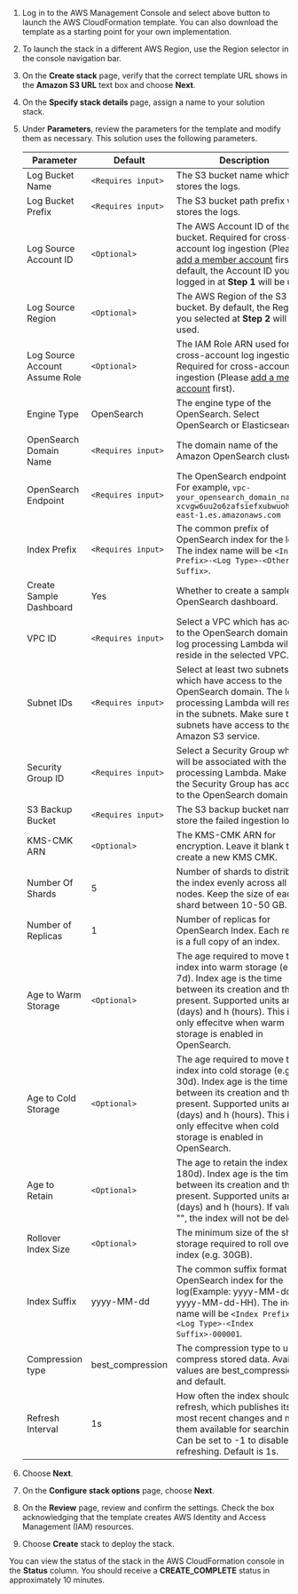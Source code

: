 1. Log in to the AWS Management Console and select above button to launch the AWS CloudFormation template. You can also download the template as a starting point for your own implementation.

2. To launch the stack in a different AWS Region, use the Region selector in the console navigation bar.

3. On the **Create stack** page, verify that the correct template URL shows in the **Amazon S3 URL** text box and choose **Next**.

4. On the **Specify stack details** page, assign a name to your solution stack.

5. Under **Parameters**, review the parameters for the template and modify them as necessary. This solution uses the following parameters.

    | Parameter                      | Default          | Description                                                                                                                                                                                                         |
    | --------------------------------|---------------------------------------------------------------------------------------------------------------------------------------------------------------------------------------------------------------------|---------------| 
    | Log Bucket Name                | `<Requires input>` | The S3 bucket name which stores the logs.                                                                                                                                                                           |
    | Log Bucket Prefix              | `<Requires input>` | The S3 bucket path prefix which stores the logs.                                                                                                                                                                    |
    | Log Source Account ID          | `<Optional>`  | The AWS Account ID of the S3 bucket. Required for cross-account log ingestion (Please [add a member account](../link-account/index.md) first). By default, the Account ID you logged in at **Step 1** will be used. |
    | Log Source Region              | `<Optional>` | The AWS Region of the S3 bucket. By default, the Region you selected at **Step 2** will be used.                                                                                                                    |
    | Log Source Account Assume Role | `<Optional>` | The IAM Role ARN used for cross-account log ingestion. Required for cross-account log ingestion (Please [add a member account](../link-account/index.md) first).                                                    |
    | Engine Type                    | OpenSearch | The engine type of the OpenSearch. Select OpenSearch or Elasticsearch.                                                                                                                                              |
    | OpenSearch Domain Name         | `<Requires input>` | The domain name of the Amazon OpenSearch cluster.                                                                                                                                                                   |
    | OpenSearch Endpoint            | `<Requires input>` | The OpenSearch endpoint URL. For example, `vpc-your_opensearch_domain_name-xcvgw6uu2o6zafsiefxubwuohe.us-east-1.es.amazonaws.com`                                                                                   |
    | Index Prefix                   | `<Requires input>` | The common prefix of OpenSearch index for the log. The index name will be `<Index Prefix>-<Log Type>-<Other Suffix>`.                                                                                                 |
    | Create Sample Dashboard        | Yes | Whether to create a sample OpenSearch dashboard.                                                                                                                                                                    |
    | VPC ID                         | `<Requires input>` | Select a VPC which has access to the OpenSearch domain. The log processing Lambda will reside in the selected VPC.                                                                                                  |
    | Subnet IDs                     | `<Requires input>` | Select at least two subnets which have access to the OpenSearch domain. The log processing Lambda will reside in the subnets. Make sure the subnets have access to the Amazon S3 service.                           |
    | Security Group ID              | `<Requires input>` | Select a Security Group which will be associated with the log processing Lambda. Make sure the Security Group has access to the OpenSearch domain.                                                                  |
    | S3 Backup Bucket               | `<Requires input>` | The S3 backup bucket name to store the failed ingestion logs.                                                                                                                                                       |
    | KMS-CMK ARN                    | `<Optional>` | The KMS-CMK ARN for encryption. Leave it blank to create a new KMS CMK.                           |                                                                                                                            
    | Number Of Shards               | 5 | Number of shards to distribute the index evenly across all data nodes. Keep the size of each shard between 10-50 GB.                                                                                               |
    | Number of Replicas             | 1 | Number of replicas for OpenSearch Index. Each replica is a full copy of an index.                                                                                                                                   |
    | Age to Warm Storage           | `<Optional>` | The age required to move the index into warm storage (e.g. 7d). Index age is the time between its creation and the present. Supported units are d (days) and h (hours). This is only effecitve when warm storage is enabled in OpenSearch.                                                  |
    | Age to Cold Storage           | `<Optional>` | The age required to move the index into cold storage (e.g. 30d). Index age is the time between its creation and the present. Supported units are d (days) and h (hours). This is only effecitve when cold storage is enabled in OpenSearch.                                                  |
    | Age to Retain                 | `<Optional>` | The age to retain the index (e.g. 180d). Index age is the time between its creation and the present. Supported units are d (days) and h (hours). If value is "", the index will not be deleted.                                                                                                                         |
    | Rollover Index Size                 | `<Optional>` | The minimum size of the shard storage required to roll over the index (e.g. 30GB).                                                                               |
    | Index Suffix                 | yyyy-MM-dd | The common suffix format of OpenSearch index for the log(Example: yyyy-MM-dd, yyyy-MM-dd-HH). The index name will be `<Index Prefix>-<Log Type>-<Index Suffix>-000001`.                                                                                |
    | Compression type                 | best_compression | The compression type to use to compress stored data. Available values are best_compression and default.                                                                           |
    | Refresh Interval                 | 1s | How often the index should refresh, which publishes its most recent changes and makes them available for searching. Can be set to -1 to disable refreshing. Default is 1s.                |


6. Choose **Next**.

7. On the **Configure stack options** page, choose **Next**.

8. On the **Review** page, review and confirm the settings. Check the box acknowledging that the template creates AWS Identity and Access Management (IAM) resources.

9. Choose **Create** stack to deploy the stack.

You can view the status of the stack in the AWS CloudFormation console in the **Status** column. You should receive
a **CREATE_COMPLETE** status in approximately 10 minutes.